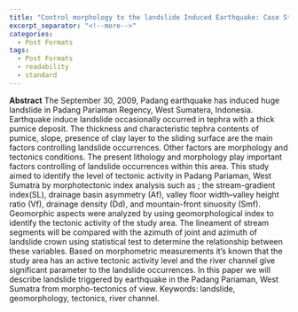 ```yaml
---
title: "Control morphology to the landslide Induced Earthquake: Case Study Padang Pariaman, Sumatra"
excerpt_separator: "<!--more-->"
categories:
  - Post Formats
tags:
  - Post Formats
  - readability
  - standard
---
```


**Abstract**
The September 30, 2009, Padang earthquake has induced huge landslide in Padang Pariaman Regency, West Sumatera, Indonesia. Earthquake induce landslide occasionally occurred in tephra with a thick pumice deposit. The thickness and characteristic tephra contents of pumice, slope, presence of clay layer to the sliding surface are the main factors controlling landslide occurrences. Other factors are morphology and tectonics conditions. The present lithology and morphology play important factors controlling of landslide occurrences within this area. This study aimed to identify the level of tectonic activity in Padang Pariaman, West Sumatra by morphotectonic index analysis such as ; the stream-gradient index(SL), drainage basin asymmetry (Af), valley floor width–valley height ratio (Vf), drainage density (Dd), and mountain-front sinuosity (Smf). Geomorphic aspects were analyzed by using geomorphological index to identify the tectonic activity of the study area. The lineament of stream segments will be compared with the azimuth of joint and azimuth of landslide crown using statistical test to determine the relationship between these variables. Based on morphometric measurements it’s known that the study area has an active tectonic activity level and the river channel give significant parameter to the landslide occurrences. In this paper we will describe landslide triggered by earthquake in the Padang Pariaman, West Sumatra from morpho-tectonics of view. Keywords: landslide, geomorphology, tectonics, river channel.
